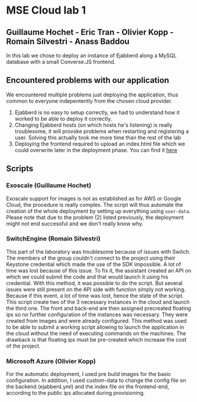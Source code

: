 # MSE Cloud lab 1
## Guillaume Hochet - Eric Tran - Olivier Kopp - Romain Silvestri - Anass Baddou

In this lab we chose to deploy an instance of Ejabberd along a MySQL database with a small Converse.JS frontend.

## Encountered problems with our application
We encountered multiple problems just deploying the application, thus common to everyone indepentently from the chosen cloud provider.

1. Ejabberd is no easy to setup correctly, we had to understand how it worked to be able to deploy it correctly.
2. Changing Ejabberd hosts (on which hosts he's listening) is really troublesome, it will provoke problems when restarting and registering a user. Solving this actually took me more time than the rest of the lab
3. Deploying the frontend required to upload an index.html file which we could overwrite later in the deployment phase. You can find it [here](https://gist.github.com/ovesco/f9c4474cceb6e5c358c3580f8b39fee7)

## Scripts
### Exoscale (Guillaume Hochet)
Exoscale support for images is not as established as for AWS or Google Cloud, the procedure is really complex. The script will thus automate the creation of the whole deployment by setting up everything using `user-data`. Please note that due to the problem (2) listed previously, the deployment might not end successful and we don't really know why.

### SwitchEngine (Romain Silvestri)
This part of the laboratory was troublesome because of issues with Switch. The members of the group couldn't connect to the project using their Keystone credential which made the use of the SDK impossible. A lot of time was lost because of this issue. To fix it, the assistant created an API on which we could submit the code and that would launch it using his credential. With this method, it was possible to do the script. But several issues were still present on the API side with function simply not working.  
Because if this event, a lot of time was lost, hence the state of the script. This script create two of the 3 necessary instances in the cloud and launch the third one. The front and back-end are then assigned precreated floating ips so no further configuration of the instances was necessary. They were created from images and were already configured. This method was used to be able to submit a working script allowing to launch the application in the cloud without the need of executing commands on the machines. The drawback is that floating ips must be pre-created which increase the cost of the project.

### Microsoft Azure (Olivier Kopp)
For the automatic deployment, I used pre build images for the basic configuration. In addition, I used custom-data to change the config file on the backend (ejabberd.yml) and the index file on the frontend-end, according to the public ips allocated during provisioning. 
